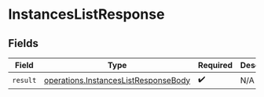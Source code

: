 # InstancesListResponse


## Fields

| Field                                                                                        | Type                                                                                         | Required                                                                                     | Description                                                                                  |
| -------------------------------------------------------------------------------------------- | -------------------------------------------------------------------------------------------- | -------------------------------------------------------------------------------------------- | -------------------------------------------------------------------------------------------- |
| `result`                                                                                     | [operations.InstancesListResponseBody](../../models/operations/instanceslistresponsebody.md) | :heavy_check_mark:                                                                           | N/A                                                                                          |